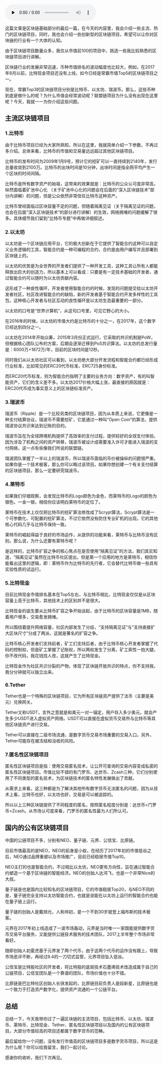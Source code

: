 <audio id="audio" title="第8讲 | 最主流区块链项目有哪些？" controls="" preload="none"><source id="mp3" src="https://static001.geekbang.org/resource/audio/98/2b/989a2bac000563758d5bae16e5286d2b.mp3"></audio>

这篇文章是区块链基础部分的最后一篇，在今天的内容里，我会介绍一些主流、热门的区块链项目，同时，我也会介绍一些创新型的区块链项目，希望可以让你对区块链的行业有一个大体的认知。

由于区块链项目数量众多，我仅从市值前100的项目中，挑选一些我比较熟悉的区块链项目进行讲解。

区块链行业的发展非常迅速，币种市值排名的波动幅度也比较大，例如，在2017年8月以前，比特现金项目还没有上线，如今已经是常霸市值Top5的区块链项目之一。

现在，常霸Top3的区块链项目分别是比特币、以太坊、瑞波币。那么，这些币种到底是做什么的呢？为什么市值会经常波动呢？联盟链项目为什么没有出现在这里呢？今天，我就一一为你介绍这些问题。

## 主流区块链项目

### 1.比特币

由于比特币项目已经为大家所熟知，所以在这里，我就简单介绍一下参数，不再过多介绍。总体来看，比特币的市值和交易量远远超过其他区块链项目。

比特币的发布时间为2009年1月9号，预计它的挖矿可以一直持续到2140年，发行总量收敛到2100万。比特币的出块时间是10分钟，出块时间是指全网平均产生一个区块的时间间隔。

比特币是所有数字资产的始祖，这带来的效果就是：比特币的公众认可度非常高，纵然面临着矿池中心化 （关于矿池中心化的问题会在后面的“深入区块链技术”部分内讲解）的问题，但是公众依然非常信任比特币这种资产。

比特币曾经面临过区块容量不足的问题，但随着隔离见证（关于隔离见证的问题，也会在后面“深入区块链技术”的部分进行讲解）的生效，网络拥堵的问题缓解了很多。具体细节我们留到“比特币专题”中再做详细叙述。

### 2.以太坊

以太坊是一个区块链应用平台，它的极大创新在于它提供了智能合约这种可以自定义业务逻辑的工具，智能合约是一种可编程的合约，合约是由用户编写并且部署到区块链上的。

以太坊的优势是为全世界的开发者们提供了一种开发工具，这种工具让所有人都能释放出巨大的创造力，所以基本上可以看成：只要是有一定技术基础的开发者，通过智能合约可以随时为以太坊贡献内容。

这形成了一种良性循环，开发者使用智能合约的时候，发现的问题提交给以太坊开发者社区，社区改进智能合约的缺陷，新的开发者基于智能合约开发多样性的工具包，这种核心开发者与社区互动的良性循环是以太坊生态最重要的一部分。

以太坊的口号是“世界计算机”，从这句口号里，可见它野心的大小。

在2016年的时候，以太坊的市值大约是比特币的十分之一，在2017年，这个数字已经达到四分之一。

以太坊在2014年开始众筹，2015年3月份正式运行，它采取的共识机制是PoW，但根据核心团队公布的方案，后期会逐渐迁移到PoS共识算法。以太坊的总发行量是：6000万+1872万/年，目前的区块时间是12秒。

同时我们从以太坊社区可以看到，以太坊绝大部分开发流程和智能合约都已经形成行业标准，比如常见的ERC20代币标准，ERC725身份标准。

而ERC20代币标准，则为智能合约指明了主要的业务方向：数字资产，有的叫智能资产，它们的含义差不多。以太坊2017价格大幅上涨，最直接的原因就是：ERC20代币成为事实意义上的区块链标准资产。

### 3.瑞波币

瑞波币（Ripple）是一个比较另类的区块链项目，因为从本质上来说，它更像是一种支付结算协议，瑞波币不需要挖矿，它是通过一种叫“Open Coin”的算法，提供瑞波协议共识来达到记账的目的。

瑞波币旨在为全球跨境机构提供了高效率的支付过程，提供较好的全球支付体验。因为涉及了机构之间的资产转移，瑞波币被设计成需要准入许可才能进入瑞波的支付网络，这一点有些像我们所说的联盟链。

瑞波团队掌握了一半以上的瑞波币，所以瑞波币面临的币价被操纵的问题很严重。如果你是一个技术极客，那么你可以略过该项目。如果你想创建一个有关支付结算的区块链项目，那么一定要研究瑞波币。

### 4.莱特币

如果我们仔细观察，会发现比特币的Logo颜色为金色，而莱特币的Logo的颜色为银色。一金一银，相信你应该明白莱特币的定位了。

莱特币在技术上仅仅把比特币的挖矿算法修改成了Scrypt算法，Scrypt算法是一个可参数化、可配置的挖矿算法，不过它依然没有防住专业矿机的出现。它的其他核心代码几乎与比特币保持一致。

莱特币的崛起得益于良好的市场运作，从提供的功能来看，莱特币与比特币没有区别。那么说，为什么还要有莱特币呢？

是这样的，比特币扩容之争的核心焦点在是否使用“隔离见证”的方法，我们其实知道，“隔离见证”虽然在比特币社区提出，但是第一个应用的地方是莱特币，相信你能看出这里的逻辑，即：莱特币作为比特币的先行者，它会替代比特币做一些具有实验性质的试运行。

### 5.比特现金

目前比特现金市值排名基本在Top5左右，与比特币相比，比特现金仅仅是从区块容量上高于比特币，其他技术上的区别并不是很大。

比特现金的诞生要从比特币扩容之争开始谈起，由于比特币的区块容量是1MB，随着用户增多，交易愈发拥堵。

所以围绕着提升网络容量，社区内部发生了分歧，“支持隔离见证”与”支持直接扩大区块尺寸”分成了两派，这就是著名的扩容之争。

比特币核心开发者们支持前者，矿工们支持后者，由于比特币核心开发者掌握了代码的控制权，但是矿工掌握了记账权，所以两权发生了分离，矿工索性一拍大腿，你不改代码，我花钱找人改，这就产生了比特现金。

比特现金作为社区共识分裂的产物，体现了区块链开放共识的特点，你不支持我，我分分钟就可以独立出来。

### 6.Tether

Tether也是一个特殊的区块链项目，它为所有区块链资产提供了法币（主要是美元）兑换网关。

Tether又称USDT，言外之意就是和美元一对一锚定，用户存入多少美元，就会产生多少USDT进入虚拟资产网络。USDT可以直接在虚拟货币交易所与比特币等其他区块链资产进行交易。

Tether可以直接在二级市场流通，是数字货币交易市场重要的交易入口。另外，Tether可能存在被冻结和没收的风险。

### 7.匿名性区块链项目

匿名性区块链项目是指：使用交易匿名技术，让公开可查询的交易内容变成私密的匿名性区块链项目。市值比较不错的有门罗币、达世币、Zcash三种，它们分别使用了不同类型的匿名技术，为区块链技术的匿名特性发展做出了贡献。

从需求上来看，这三种都是为了解决其他所有数字货币无法匿名的问题，因为从技术上看，比特币也好，以太坊也好，交易是可以被追踪的。

所以以上三种区块链提供了不同程度的匿名，按照匿名程度分别是：达世币&lt;门罗币&lt;Zcash。从市场认可度来看，门罗币的匿名性最为人们所认可。

## 国内的公有区块链项目

中国的公链项目不多，分别有NEO、量子链、元界、公信宝、比原链。

目前市值最高的是NEO，NEO的前身是小蚁，在经历了2017年初的市值低谷之后，NEO通过品牌重塑以及市场推广，目前已经稳居市值Top10。

NEO主打的也是智能合约，不过相比以太坊，NEO更有方向性，旨在通过智能合约塑造一个基于区块链的智能经济。NEO的创始人达鸿飞，也是一个非常Nice的大叔。

量子链是也是国内比较知名的区块链项目，它的市值稳居Top20，与NEO不同的是，量子链完全支持以太坊智能合约，也就是说能在以太坊上运行的智能合约也能在量子链上运行。

量子链的创始人是戴旭光，人称帅初，是一个不到30岁就登上福布斯的技术极客。

元界在2017年初上线造成了一波市场轰动，元界是当时唯一一家既能提供数字货币交易平台服务，又能提供公链技术服务的技术团队，2017上半年整个市场非常看好。

随即创始人初夏虎基于元界发了两个代币，由于这两个代币的运作没有跟上，导致市场恶评不断，再经过9.4的一刀切式监管，元界项目坠入低谷。

公信宝是比特股社区的开发者，将比特股的底层技术石墨烯技术改造成属于自己的公链项目，公信宝团队是一个靠谱的团队，市场价值也十分不错。

比原链是巴比特社区创始人长铗发起的，比原链目前负责人是段新星，比原链也是一个致力于打造资产数字化，提供资产流通的一个公链平台。

## 总结

总结一下，今天我带你过了一遍区块链的主流项目，包括比特币、以太坊、瑞波币、莱特币、比特现金、Tether、匿名性区块链项目以及国内的公有区块链项目。大部分市值较高的项目还都属于数字货币的范畴。

最后留给你一个问题，没有发行市值高的区块链项目多是数字货币项目，所以这是为什么呢？你可以给我留言，我们一起讨论。

感谢你的收听，我们下次再见。


